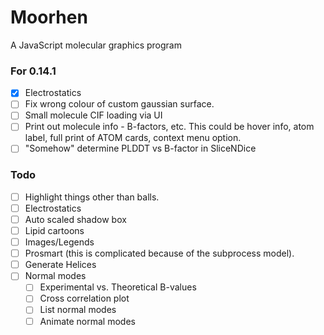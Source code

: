 # Moorhen
A JavaScript molecular graphics program

### For 0.14.1
- [x] Electrostatics
- [ ] Fix wrong colour of custom gaussian surface.
- [ ] Small molecule CIF loading via UI
- [ ] Print out molecule info - B-factors, etc. This could be hover info, atom label, full print
      of ATOM cards, context menu option.
- [ ] "Somehow" determine PLDDT vs B-factor in SliceNDice

### Todo
- [ ] Highlight things other than balls.
- [ ] Electrostatics
- [ ] Auto scaled shadow box
- [ ] Lipid cartoons
- [ ] Images/Legends
- [ ] Prosmart (this is complicated because of the subprocess model).
- [ ] Generate Helices
- [ ] Normal modes
    - [ ] Experimental vs. Theoretical B-values
    - [ ] Cross correlation plot
    - [ ] List normal modes
    - [ ] Animate normal modes
